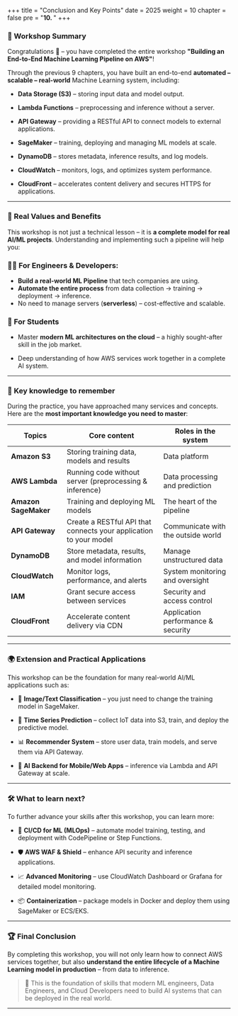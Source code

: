 +++
title = "Conclusion and Key Points"
date = 2025
weight = 10
chapter = false
pre = "<b>10. </b>"
+++

### 📌 Workshop Summary

Congratulations 🎉 – you have completed the entire workshop **"Building an End-to-End Machine Learning Pipeline on AWS"**!

Through the previous 9 chapters, you have built an end-to-end **automated – scalable – real-world** Machine Learning system, including:

- **Data Storage (S3)** – storing input data and model output.

- **Lambda Functions** – preprocessing and inference without a server.

- **API Gateway** – providing a RESTful API to connect models to external applications.

- **SageMaker** – training, deploying and managing ML models at scale.
- **DynamoDB** – stores metadata, inference results, and log models.
- **CloudWatch** – monitors, logs, and optimizes system performance.
- **CloudFront** – accelerates content delivery and secures HTTPS for applications.

---

### 🚀 Real Values ​​and Benefits

This workshop is not just a technical lesson – it is **a complete model for real AI/ML projects**. Understanding and implementing such a pipeline will help you:

### 👨‍💻 For Engineers & Developers:
- **Build a real-world ML Pipeline** that tech companies are using.
- **Automate the entire process** from data collection → training → deployment → inference.
- No need to manage servers (**serverless**) – cost-effective and scalable.

### 🧪 For Students
- Master **modern ML architectures on the cloud** – a highly sought-after skill in the job market.

- Deep understanding of how AWS services work together in a complete AI system.

---

### 🧠 Key knowledge to remember

During the practice, you have approached many services and concepts. Here are the **most important knowledge you need to master**:

| Topics | Core content | Roles in the system |
|--------|-------------------|-------------------------|
| **Amazon S3** | Storing training data, models and results | Data platform |
| **AWS Lambda** | Running code without server (preprocessing & inference) | Data processing and prediction |
| **Amazon SageMaker** | Training and deploying ML models | The heart of the pipeline |
| **API Gateway** | Create a RESTful API that connects your application to your model | Communicate with the outside world |
| **DynamoDB** | Store metadata, results, and model information | Manage unstructured data |
| **CloudWatch** | Monitor logs, performance, and alerts | System monitoring and oversight |
| **IAM** | Grant secure access between services | Security and access control |
| **CloudFront** | Accelerate content delivery via CDN | Application performance & security |

---

### 🌍 Extension and Practical Applications

This workshop can be the foundation for many real-world AI/ML applications such as:

- 🔎 **Image/Text Classification** – you just need to change the training model in SageMaker.

- 🧠 **Time Series Prediction** – collect IoT data into S3, train, and deploy the predictive model.

- 📊 **Recommender System** – store user data, train models, and serve them via API Gateway.

- 📱 **AI Backend for Mobile/Web Apps** – inference via Lambda and API Gateway at scale.

---

### 🛠️ What to learn next?

To further advance your skills after this workshop, you can learn more:

- 🧬 **CI/CD for ML (MLOps)** – automate model training, testing, and deployment with CodePipeline or Step Functions.

- 🛡️ **AWS WAF & Shield** – enhance API security and inference applications.

- 📈 **Advanced Monitoring** – use CloudWatch Dashboard or Grafana for detailed model monitoring.

- 📦 **Containerization** – package models in Docker and deploy them using SageMaker or ECS/EKS.

---

### 🏆 Final Conclusion

By completing this workshop, you will not only learn how to connect AWS services together, but also **understand the entire lifecycle of a Machine Learning model in production** – from data to inference.

> 🌟 This is the foundation of skills that modern ML engineers, Data Engineers, and Cloud Developers need to build AI systems that can be deployed in the real world.

---